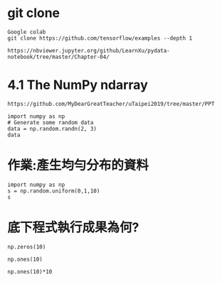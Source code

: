 # git clone
```
Google colab
git clone https://github.com/tensorflow/examples --depth 1

```
```
https://nbviewer.jupyter.org/github/LearnXu/pydata-notebook/tree/master/Chapter-04/
```

# 4.1 The NumPy ndarray
```
https://github.com/MyDearGreatTeacher/uTaipei2019/tree/master/PPT
```
```
import numpy as np
# Generate some random data
data = np.random.randn(2, 3)
data
```
# 作業:產生均勻分布的資料
```
import numpy as np
s = np.random.uniform(0,1,10) 
s
```
# 底下程式執行成果為何?
```
np.zeros(10)
```
```
np.ones(10)

np.ones(10)*10
```
